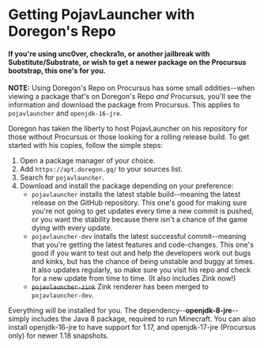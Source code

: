# Getting PojavLauncher with Doregon's Repo

#### If you're using unc0ver, checkra1n, or another jailbreak with Substitute/Substrate, or wish to get a newer package on the Procursus bootstrap, this one's for you.

**NOTE:** Using Doregon's Repo on Procursus has some small oddities--when viewing a package that's on Doregon's Repo *and* Procursus, you'll see the information and download the package from Procursus. This applies to `pojavlauncher` and `openjdk-16-jre`.

Doregon has taken the liberty to host PojavLauncher on his repository for those without Procursus or those looking for a rolling release build. To get started with his copies, follow the simple steps:

1. Open a package manager of your choice.
2. Add `https://apt.doregon.gq/` to your sources list.
3. Search for `pojavlauncher`.
4. Download and install the package depending on your preference:
    * `pojavlauncher` installs the latest stable build--meaning the latest release on the GitHub repository. This one's good for making sure you're not going to get updates every time a new commit is pushed, or you want the stability because there isn't a chance of the game dying with every update.
    * `pojavlauncher-dev` installs the latest successful commit--meaning that you're getting the latest features and code-changes. This one's good if you want to test out and help the developers work out bugs and kinks, but has the chance of being unstable and buggy at times. It also updates regularly, so make sure you visit his repo and check for a new update from time to time. (It also includes Zink now!)
    * ~~`pojavlauncher-zink`~~ Zink renderer has been merged to `pojavlauncher-dev`.

Everything will be installed for you. The dependency--**openjdk-8-jre**--simply includes the Java 8 package, required to run Minecraft. You can also install openjdk-16-jre to have support for 1.17, and openjdk-17-jre (Procursus only) for newer 1.18 snapshots.
